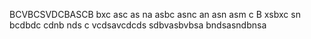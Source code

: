 BCVBCSVDCBASCB
bxc asc as na
asbc asnc an 
asn asm c
B xsbxc sn
bcdbdc
cdnb nds c
vcdsavcdcds
sdbvasbvbsa
bndsasndbnsa
